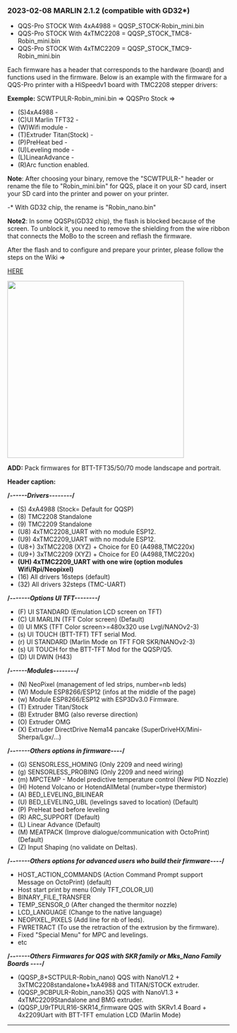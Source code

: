 ### 2023-02-08 MARLIN 2.1.2 (compatible with GD32*)

- QQS-Pro STOCK With 4xA4988 = QQSP_STOCK-Robin_mini.bin
- QQS-Pro STOCK With 4xTMC2208 = QQSP_STOCK_TMC8-Robin_mini.bin
- QQS-Pro STOCK With 4xTMC2209 = QQSP_STOCK_TMC9-Robin_mini.bin
  
Each firmware has a header that corresponds to the hardware (board) and functions used in the firmware.
Below is an example with the firmware for a QQS-Pro printer with a HiSpeedv1 board with TMC2208 stepper drivers:

**Exemple:**
SCWTPULR-Robin_mini.bin => QQSPro Stock
=> 
   - (S)4xA4988 - 
   - (C)UI Marlin TFT32 - 
   - (W)Wifi module - 
   - (T)Extruder Titan(Stock) - 
   - (P)PreHeat bed - 
   - (U)Leveling mode -
   - (L)LinearAdvance - 
   - (R)Arc function enabled.

  **Note**: After choosing your binary, remove the "SCWTPULR-" header or rename the file to "Robin_mini.bin" for QQS,
  place it on your SD card, insert your SD card into the printer and power on your printer.
  
-* With GD32 chip, the rename is "Robin_nano.bin"

  **Note2**: In some QQSPs(GD32 chip), the flash is blocked because of the screen. To unblock it, you need to remove the shielding from the wire ribbon that connects the MoBo to the screen and reflash the firmware.
  
  After the flash and to configure and prepare your printer, please follow the steps on the Wiki => 
  
  [HERE](https://github.com/Foxies-CSTL/Marlin_2.1.x/wiki/2.SETTINGS-THE-PRINTER)

<img width=400 src="https://github.com/Foxies-CSTL/Marlin_2.1.x/wiki/icons/FLSun-Wiki.png" />

**ADD:** Pack firmwares for BTT-TFT35/50/70 mode landscape and portrait.

  **Header caption:**

  **/*------Drivers--------*/**
  - (S) 4xA4988 (Stock= Default for QQSP)
  - (8) TMC2208 Standalone
  - (9) TMC2209 Standalone
  - (U8) 4xTMC2208_UART with no module ESP12.
  - (U9) 4xTMC2209_UART with no module ESP12.
  - (U8+) 3xTMC2208 (XYZ) + Choice for E0 (A4988,TMC220x) 
  - (U9+) 3xTMC2209 (XYZ) + Choice for E0 (A4988,TMC220x)
  - **(UH) 4xTMC2209_UART with one wire (option modules Wifi/Rpi/Neopixel)**
  - (16) All drivers 16steps (default)
  - (32) All drivers 32steps (TMC-UART)

  **/*-------Options UI TFT--------*/**
  - (F) UI STANDARD (Emulation LCD screen on TFT)
  - (C) UI MARLIN (TFT Color screen) (Default)
  - (I) UI MKS (TFT Color screen>=480x320 use Lvgl/NANOv2-3)
  - (s) UI TOUCH (BTT-TFT) TFT serial Mod. 
  - (r) UI STANDARD (Marlin Mode on TFT FOR SKR/NANOv2-3)
  - (s) UI TOUCH for the BTT-TFT Mod for the QQSP/Q5.
  - (D) UI DWIN (H43)

  **/*------Modules--------*/**
  - (N) NeoPixel (management of led strips, number=nb leds)
  - (W) Module ESP8266/ESP12 (infos at the middle of the page)
  - (w) Module ESP8266/ESP12 with ESP3Dv3.0 Firmware.
  - (T) Extruder Titan/Stock
  - (B) Extruder BMG (also reverse direction)
  - (O) Extruder OMG
  - (X) Extruder DirectDrive Nema14 pancake (SuperDriveHX/Mini-Sherpa/Lgx/...)
  
  **/*-------Others options in firmware----*/**
  - (G) SENSORLESS_HOMING (Only 2209 and need wiring)
  - (g) SENSORLESS_PROBING (Only 2209 and need wiring)
  - (m) MPCTEMP - Model predictive temperature control (New PID Nozzle)
  - (H) Hotend Volcano or HotendAllMetal (number=type thermistor)
  - (A) BED_LEVELING_BILINEAR
  - (U) BED_LEVELING_UBL (levelings saved to location) (Default)
  - (P) PreHeat bed before leveling
  - (R) ARC_SUPPORT (Default)
  - (L) Linear Advance (Default)
  - (M) MEATPACK (Improve dialogue/communication with OctoPrint) (Default)
  - (Z) Input Shaping (no validate on Deltas).
  
  **/*-------Others options for advanced users who build their firmware----*/**
  - HOST_ACTION_COMMANDS (Action Command Prompt support Message on OctoPrint) (default)
  - Host start print by menu (Only TFT_COLOR_UI)
  - BINARY_FILE_TRANSFER
  - TEMP_SENSOR_0 (After changed the thermitor nozzle)
  - LCD_LANGUAGE (Change to the native language)
  - NEOPIXEL_PIXELS (Add line for nb of leds).
  - FWRETRACT (To use the retraction of the extrusion by the firmware).
  - Fixed "Special Menu" for MPC and levelings.
  - etc 
 
  **/*-------Others Firmwares for QQS with SKR family or Mks_Nano Family Boards ----*/**
  - (QQSP_8+SCTPULR-Robin_nano)     QQS with NanoV1.2 + 3xTMC2208standalone+1xA4988 and TITAN/STOCK extruder. 
  - (QQSP_9CBPULR-Robin_nano35)     QQS with NanoV1.3 + 4xTMC2209Standalone and BMG extruder.
  - (QQSP_U9rTPULR16-SKR14_firmware QQS with SKRv1.4 Board + 4x2209Uart with BTT-TFT emulation LCD (Marlin Mode)
***
